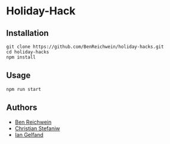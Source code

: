 # Holiday-Hack

## Installation

```
git clone https://github.com/BenReichwein/holiday-hacks.git
cd holiday-hacks
npm install
```

## Usage

`npm run start`

## Authors

* [Ben Reichwein](https://github.com/BenReichwein)
* [Christian Stefaniw](https://github.com/ChristianStefaniw)
* [Ian Gelfand](https://github.com/IanGelfand)
